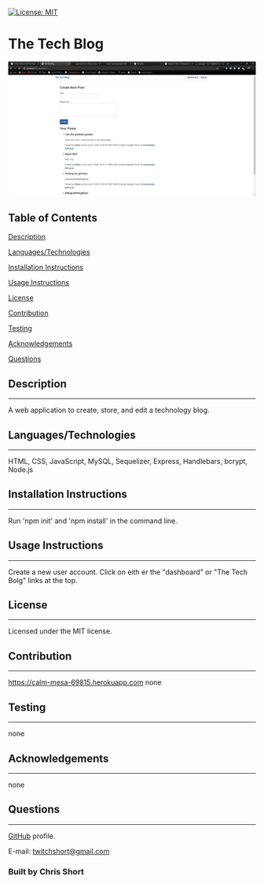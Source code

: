 

  [![License: MIT](https://img.shields.io/badge/License-MIT-yellow.svg)](https://opensource.org/licenses/MIT)
  
  # The Tech Blog
  
  ![](./public/images/screenshot.jpg)
  
  ## Table of Contents
[Description](#Description)     
  
[Languages/Technologies](#Languages/Technologies)
  
[Installation Instructions](#Installation)
  
[Usage Instructions](#Usage)
  
[License](#License)
  
[Contribution](#Contribution)
  
[Testing](#Testing)
  
[Acknowledgements](#Acknowledgements)
  
[Questions](#Questions)
  
  ## Description 
  ---
  A web application to create, store, and edit a technology blog.
  
  ## Languages/Technologies
  ---
  HTML, CSS, JavaScript, MySQL, Sequelizer, Express, Handlebars, bcrypt, Node.js
  
  ## Installation Instructions
  ---
  Run 'npm init' and 'npm install' in the command line.
  
  ## Usage Instructions
  ---
  Create a new user account.  Click on eith er the "dashboard" or "The Tech Bolg" links at the top.
  
  ## License
  ---
  Licensed under the MIT license.
  
  ## Contribution
  ---
  https://calm-mesa-69815.herokuapp.com
  none
  
  ## Testing
  ---
  none
  
  ## Acknowledgements 
  ---
  none
  
  ## Questions
  ---
  [GitHub](https://github.com/durcoorigin) profile.

  E-mail: twitchshort@gmail.com
  
  ### Built by Chris Short 
  

